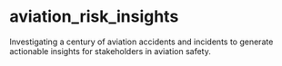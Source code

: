 # aviation_risk_insights
Investigating a century of aviation accidents and incidents to generate actionable insights for stakeholders in aviation safety.
